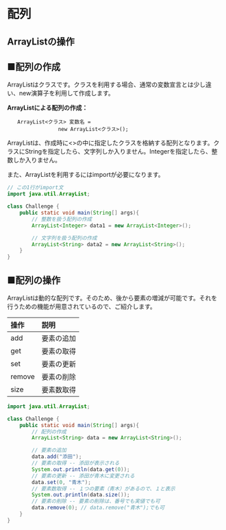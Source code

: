 # 配列
## ArrayListの操作

## ■配列の作成

ArrayListはクラスです。クラスを利用する場合、通常の変数宣言とは少し違い、new演算子を利用して作成します。

**ArrayListによる配列の作成：**
```
　　ArrayList<クラス> 変数名 =
　　　　　　　　　　new ArrayList<クラス>();
```

ArrayListは、作成時に<>の中に指定したクラスを格納する配列となります。クラスにStringを指定したら、文字列しか入りません。Integerを指定したら、整数しか入りません。

また、ArrayListを利用するにはimportが必要になります。

```java
// この1行がimport文
import java.util.ArrayList;

class Challenge {
    public static void main(String[] args){
        // 整数を扱う配列の作成
        ArrayList<Integer> data1 = new ArrayList<Integer>();

        // 文字列を扱う配列の作成
        ArrayList<String> data2 = new ArrayList<String>();
    }
}

```


## ■配列の操作

ArrayListは動的な配列です。そのため、後から要素の増減が可能です。それを行うための機能が用意されているので、ご紹介します。

|操作|説明|
|:-----|:-----|
|add|要素の追加|
|get|要素の取得|
|set|要素の更新|
|remove|要素の削除|
|size|要素数取得|


```java
import java.util.ArrayList;

class Challenge {
    public static void main(String[] args){
        // 配列の作成
        ArrayList<String> data = new ArrayList<String>();

        // 要素の追加
        data.add("添田");
        // 要素の取得 -- 添田が表示される
        System.out.println(data.get(0));
        // 要素の更新 -- 添田が青木に変更される
        data.set(0, "青木");
        // 要素数取得 -- １つの要素（青木）があるので、１と表示
        System.out.println(data.size());
        // 要素の削除 -- 要素の削除は、番号でも実値でも可
        data.remove(0); // data.remove("青木");でも可
    }
}
```
